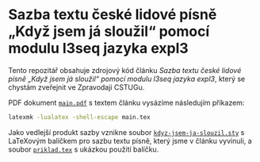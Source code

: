 # Sazba textu české lidové písně „Když jsem já sloužil“ pomocí modulu l3seq jazyka expl3

Tento repozitář obsahuje zdrojový kód článku *Sazba textu české lidové písně
„Když jsem já sloužil“ pomocí modulu l3seq jazyka expl3*, který se chystám
zveřejnit ve Zpravodaji CSTUGu.

PDF dokument [`main.pdf`][1] s textem článku vysázíme následujím příkazem:

``` bash
latexmk -lualatex -shell-escape main.tex
```

Jako vedlejší produkt sazby vznikne soubor [`kdyz-jsem-ja-slouzil.sty`][2]
s LaTeXovým balíčkem pro sazbu textu písně, který jsme v článku vyvinuli,
a soubor [`priklad.tex`][3] s ukázkou použití balíčku.

 [1]: https://github.com/Witiko/typesetting-czech-folksong-with-l3seq/releases/download/latest/main.pdf
 [2]: https://github.com/Witiko/typesetting-czech-folksong-with-l3seq/releases/download/latest/kdyz-jsem-ja-slouzil.sty
 [3]: https://github.com/Witiko/typesetting-czech-folksong-with-l3seq/releases/download/latest/priklad.tex
